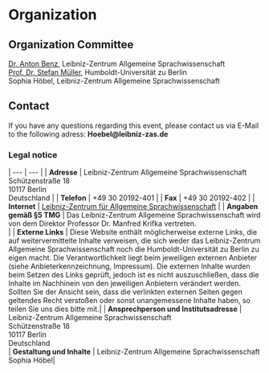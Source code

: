 # Organization

## Organization Committee
[Dr. Anton Benz](https://www.leibniz-zas.de/de/personen/details/benz-anton/anton-benz), Leibniz-Zentrum Allgemeine Sprachwissenschaft<br>
[Prof. Dr. Stefan Müller](https://www.linguistik.hu-berlin.de/de/institut/mitarbeiter/mitarbeiter-a-z/1689350), Humboldt-Universität zu Berlin<br>
Sophia Höbel, Leibniz-Zentrum Allgemeine Sprachwissenschaft<br>

## Contact 
If you have any questions regarding this event, please contact us via E-Mail to the following adress: __Hoebel@leibniz-zas.de__

### Legal notice

| --- | --- |
| **Adresse** | Leibniz-Zentrum Allgemeine Sprachwissenschaft <br> Schützenstraße 18 <br> 10117 Berlin <br> Deutschland |
| **Telefon** | +49 30 20192-401 |
| **Fax** | +49 30 20192-402 |
| **Internet** | [Leibniz-Zentrum für Allgemeine Sprachwissenschaft](https://www.leibniz-zas.de/de/das-zas/institut) |
| **Angaben gemäß §5 TMG** | Das Leibniz-Zentrum Allgemeine Sprachwissenschaft wird von dem Direktor Professor Dr. Manfred Krifka vertreten. <br> |
| **Externe Links** | Diese Website enthält möglicherweise externe Links, die auf weitervermittelte Inhalte verweisen, die sich weder das Leibniz-Zentrum Allgemeine Sprachwissenschaft noch die Humboldt-Universität zu Berlin zu eigen macht. Die Verantwortlichkeit liegt beim jeweiligen externen Anbieter (siehe Anbieterkennzeichnung, Impressum). Die externen Inhalte wurden beim Setzen des Links geprüft, jedoch ist es nicht auszuschließen, dass die Inhalte im Nachhinein von den jeweiligen Anbietern verändert werden. Sollten Sie der Ansicht sein, dass die verlinkten externen Seiten gegen geltendes Recht verstoßen oder sonst unangemessene Inhalte haben, so teilen Sie uns dies bitte mit.|
| **Ansprechperson und Institutsadresse** | Leibniz-Zentrum Allgemeine Sprachwissenschaft <br> Schützenstraße 18 <br> 10117 Berlin <br> Deutschland <br> 
| **Gestaltung und Inhalte** | Leibniz-Zentrum Allgemeine Sprachwissenschaft <br> Sophia Höbel|
